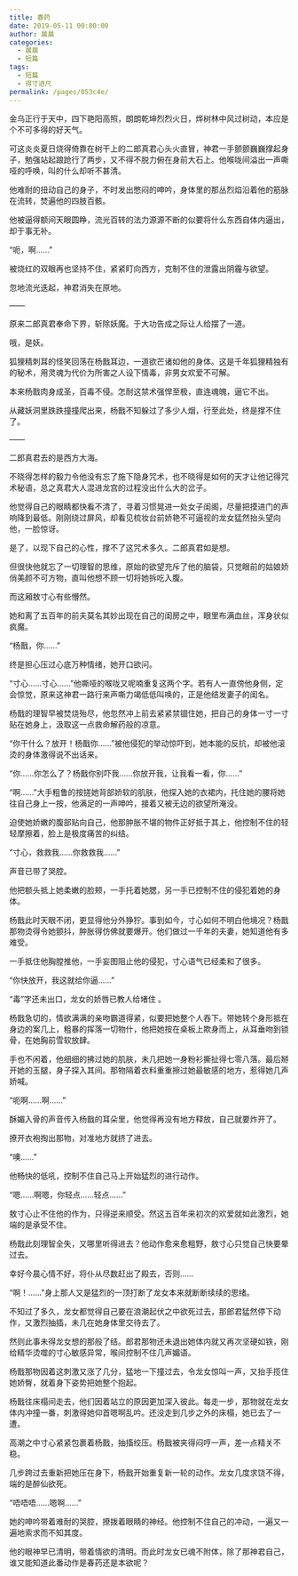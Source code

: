 ```yaml
---
title: 春药
date: 2019-05-11 00:00:00
author: 晨晨
categories: 
  - 晨晨
  - 短篇
tags: 
  - 短篇
  - 得寸进尺
permalink: /pages/053c4e/
---
```


金乌正行于天中，四下艳阳高照，朗朗乾坤烈烈火日，烨树林中风过树动，本应是个不可多得的好天气。

可这炎炎夏日烧得倚靠在树干上的二郎真君心头火直冒，神君一手颤颤巍巍撑起身子，勉强站起踉跄行了两步，又不得不脱力俯在身前大石上。他喉咙间溢出一声嘶哑的呼唤，叫的什么却听不甚清。

他难耐的扭动自己的身子，不时发出憋闷的呻吟，身体里的那丛烈焰沿着他的筋脉在流转，焚遍他的四肢百骸。

他被逼得额间天眼圆睁，流光百转的法力源源不断的似要将什么东西自体内逼出，却于事无补。

<!-- more -->

“呃，啊……”

被烧红的双眼再也坚持不住，紧紧盯向西方，克制不住的泄露出阴霾与欲望。

忽地流光迭起，神君消失在原地。

——

原来二郎真君奉命下界，斩除妖魔。于大功告成之际让人给摆了一道。

哦，是妖。

狐狸精刺耳的怪笑回荡在杨戬耳边，一道欲芒诸如他的身体。这是千年狐狸精独有的秘术，用灵魂为代价为所害之人设下情毒，非男女欢爱不可解。

本来杨戬肉身成圣，百毒不侵。怎耐这禁术强悍至极，直连魂魄，逼它不出。

从藏妖洞里跌跌撞撞爬出来，杨戬不知躲过了多少人烟，行至此处，终是撑不住了。

——

二郎真君去的是西方大海。


不晓得怎样的毅力令他没有忘了施下隐身咒术，也不晓得是如何的天才让他记得咒术秘语，总之真君大人混进龙宫的过程没出什么大的岔子。

他觉得自己的眼睛都快看不清了，寻着习惯晃进一处女子闺阁，尽量把摸进门的声响降到最低。刚刚绕过屏风，却看见梳妆台前娇艳不可逼视的龙女猛然抬头望向他，一脸惊讶。

是了，以现下自己的心性，撑不了这咒术多久。二郎真君如是想。

但很快他就忘了一切理智的思维，原始的欲望充斥了他的脑袋，只觉眼前的姑娘娇俏美颜不可方物，直叫他想不顾一切将她拆吃入腹。

而这厢敖寸心有些懵然。

她和离了五百年的前夫莫名其妙出现在自己的闺房之中，眼里布满血丝，浑身状似疯魔。

“杨戬，你……”

终是担心压过心底万种情绪，她开口欲问。

“寸心……寸心……”他嘶哑的喉咙又呢喃重复这两个字。若有人一直傍他身侧，定会惊觉，原来这神君一路行来声嘶力竭低低叫唤的，正是他结发妻子的闺名。

杨戬的理智早被焚烧殆尽，他忽然冲上前去紧紧禁锢住她，把自己的身体一寸一寸贴在她身上，汲取这一点救命解药般的凉意。

“你干什么？放开！杨戬你……”被他侵犯的举动惊吓到，她本能的反抗，却被他滚烫的身体激得说不出话来。

“你……你怎么了？杨戬你别吓我……你放开我，让我看一看，你……”

“啊……”大手粗鲁的按搓她背部娇软的肌肤，他探入她的衣裙内，托住她的腰将她往自己身上一按，他满足的一声呻吟，接着又被无边的欲望所淹没。

迫使她娇嫩的腹部贴向自己，他那肿胀不堪的物件正好抵于其上，他控制不住的轻轻摩擦着，脸上是极度痛苦的纠结。

“寸心，救救我……你救救我……”

声音已带了哭腔。

他把额头抵上她柔嫩的脸颊，一手托着她腮，另一手已控制不住的侵犯着她的身体。

杨戬此时天眼不闭，更显得他分外狰狞。事到如今，寸心如何不明白他境况？杨戬那物烫得令她颤抖，肿胀得仿佛就要爆开。他们做过一千年的夫妻，她知道他有多难受。

一手抵住他胸膛推他，一手妄图阻止他的侵犯，寸心语气已经柔和了很多。

“你快放开，我这就给你逼……”

“毒”字还未出口，龙女的娇唇已教人给堵住 。

杨戬急切的，情欲满满的亲吻霸道得紧，似要把她整个人吞下。带她转个身形抵在身边的案几上，粗暴的挥落一切物什，他把她按在桌板上欺身而上，从耳垂吻到锁骨，在她胸前雪软放肆。

手也不闲着，他细细的拂过她的肌肤，未几把她一身粉衫撕扯得七零八落。最后掰开她的玉腿，身子探入其间。那物隔着衣料重重擦过她最敏感的地方，惹得她几声娇喊。

“呃啊……啊……”

酥媚入骨的声音传入杨戬的耳朵里，他觉得再没有地方释放，自己就要炸开了。

撩开衣袍掏出那物，对准地方就挤了进去。

“噢……”

他畅快的低吼，控制不住自己马上开始猛烈的进行动作。

“嗯……啊嗯，你轻点……轻点……”

敖寸心止不住他的作为，只得逆来顺受。然这五百年来初次的欢爱就如此激烈，她端的是承受不住。

杨戬此刻理智全失，又哪里听得进去？他动作愈来愈粗野，敖寸心只觉自己快要晕过去。

幸好今晨心情不好，将仆从尽数赶出了殿去，否则……

“啊！……”身上那人又是猛烈的一顶打断了龙女本来就断断续续的思绪。

不知过了多久，龙女都觉得自己要在浪潮起伏之中欲死过去，那郎君猛然停下动作，又激烈抽插，未几在她身体里交待去了。

然则此事未得龙女想的那般了结。郎君那物还未退出她体内就又再次坚硬如铁，刚给精华烫噬的寸心敏感异常，喉间控制不住几声媚语。

杨戬那物因着这刺激又涨了几分，猛地一下撞过去，令龙女惊叫一声，又抬手揽住她娇臀，就着身下姿势把她整个抱起。

杨戬往床榻间走去，他们因着站立的原因更加深入彼此。每走一步，那物就在龙女体内冲撞一番，刺激得她仰首嗯啊乱吟。还没走到几步之外的床榻，她已去了一遭。

高潮之中寸心紧紧包裹着杨戬，抽搐绞压。杨戬被夹得闷哼一声，差一点精关不稳。

几步跨过去重新把她压在身下，杨戬开始重复新一轮的动作。龙女几度求饶不得，端的是醉仙欲死。

“唔唔唔……嗯啊……”

她的呻吟带着难耐的哭腔，撩拨着眼睛的神经。他控制不住自己的冲动，一遍又一遍地索求而不知其度。

他的眼神早已清明，带着情欲的清明。而此时龙女已魂不附体，除了那神君自己，谁又能知道此番动作是春药还是本欲呢？
